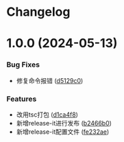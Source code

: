 # Changelog

# 1.0.0 (2024-05-13)


### Bug Fixes

* 修复命令报错 ([d5129c0](https://github.com/johnhom1024/res-chain/commit/d5129c0393d684a13918bc7af824d167ca35fa35))


### Features

* 改用tsc打包 ([d1ca4f8](https://github.com/johnhom1024/res-chain/commit/d1ca4f87f1cd91054be33f8a12455f83388a4819))
* 新增release-it进行发布 ([b2466b0](https://github.com/johnhom1024/res-chain/commit/b2466b0034a689b3c541a9bc6dbc53ddb54491d7))
* 新增release-it配置文件 ([fe232ae](https://github.com/johnhom1024/res-chain/commit/fe232aea0135070ddae7ad6cd68ce89ca47d57c2))
